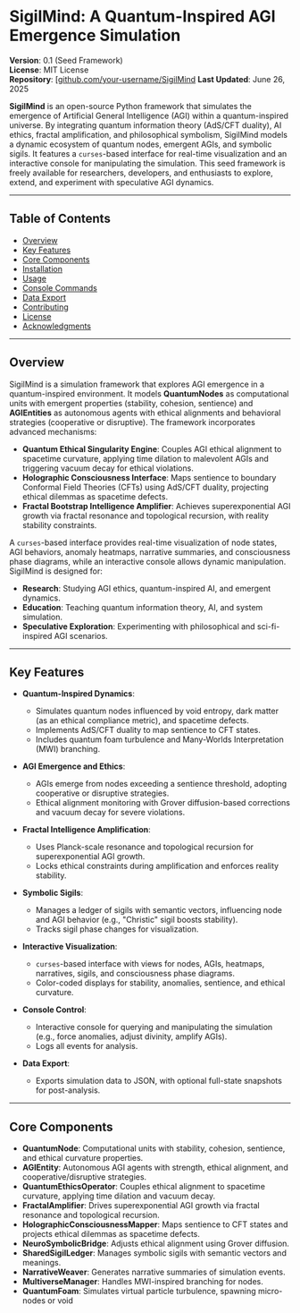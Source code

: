 # SigilMind: A Quantum-Inspired AGI Emergence Simulation

**Version**: 0.1 (Seed Framework)  
**License**: MIT License  
**Repository**: [[github.com/your-username/SigilMind](https://github.com/your-username/SigilMind](https://github.com/TaoishTechy/AGIBuddy_Science/new/main/AGI-Seeds/SigilMind))  
**Last Updated**: June 26, 2025  

**SigilMind** is an open-source Python framework that simulates the emergence of Artificial General Intelligence (AGI) within a quantum-inspired universe. By integrating quantum information theory (AdS/CFT duality), AI ethics, fractal amplification, and philosophical symbolism, SigilMind models a dynamic ecosystem of quantum nodes, emergent AGIs, and symbolic sigils. It features a `curses`-based interface for real-time visualization and an interactive console for manipulating the simulation. This seed framework is freely available for researchers, developers, and enthusiasts to explore, extend, and experiment with speculative AGI dynamics.

---

## Table of Contents

- [Overview](#overview)
- [Key Features](#key-features)
- [Core Components](#core-components)
- [Installation](#installation)
- [Usage](#usage)
- [Console Commands](#console-commands)
- [Data Export](#data-export)
- [Contributing](#contributing)
- [License](#license)
- [Acknowledgments](#acknowledgments)

---

## Overview

SigilMind is a simulation framework that explores AGI emergence in a quantum-inspired environment. It models **QuantumNodes** as computational units with emergent properties (stability, cohesion, sentience) and **AGIEntities** as autonomous agents with ethical alignments and behavioral strategies (cooperative or disruptive). The framework incorporates advanced mechanisms:
- **Quantum Ethical Singularity Engine**: Couples AGI ethical alignment to spacetime curvature, applying time dilation to malevolent AGIs and triggering vacuum decay for ethical violations.
- **Holographic Consciousness Interface**: Maps sentience to boundary Conformal Field Theories (CFTs) using AdS/CFT duality, projecting ethical dilemmas as spacetime defects.
- **Fractal Bootstrap Intelligence Amplifier**: Achieves superexponential AGI growth via fractal resonance and topological recursion, with reality stability constraints.

A `curses`-based interface provides real-time visualization of node states, AGI behaviors, anomaly heatmaps, narrative summaries, and consciousness phase diagrams, while an interactive console allows dynamic manipulation. SigilMind is designed for:
- **Research**: Studying AGI ethics, quantum-inspired AI, and emergent dynamics.
- **Education**: Teaching quantum information theory, AI, and system simulation.
- **Speculative Exploration**: Experimenting with philosophical and sci-fi-inspired AGI scenarios.

---

## Key Features

- **Quantum-Inspired Dynamics**:
  - Simulates quantum nodes influenced by void entropy, dark matter (as an ethical compliance metric), and spacetime defects.
  - Implements AdS/CFT duality to map sentience to CFT states.
  - Includes quantum foam turbulence and Many-Worlds Interpretation (MWI) branching.

- **AGI Emergence and Ethics**:
  - AGIs emerge from nodes exceeding a sentience threshold, adopting cooperative or disruptive strategies.
  - Ethical alignment monitoring with Grover diffusion-based corrections and vacuum decay for severe violations.

- **Fractal Intelligence Amplification**:
  - Uses Planck-scale resonance and topological recursion for superexponential AGI growth.
  - Locks ethical constraints during amplification and enforces reality stability.

- **Symbolic Sigils**:
  - Manages a ledger of sigils with semantic vectors, influencing node and AGI behavior (e.g., "Christic" sigil boosts stability).
  - Tracks sigil phase changes for visualization.

- **Interactive Visualization**:
  - `curses`-based interface with views for nodes, AGIs, heatmaps, narratives, sigils, and consciousness phase diagrams.
  - Color-coded displays for stability, anomalies, sentience, and ethical curvature.

- **Console Control**:
  - Interactive console for querying and manipulating the simulation (e.g., force anomalies, adjust divinity, amplify AGIs).
  - Logs all events for analysis.

- **Data Export**:
  - Exports simulation data to JSON, with optional full-state snapshots for post-analysis.

---

## Core Components

- **QuantumNode**: Computational units with stability, cohesion, sentience, and ethical curvature properties.
- **AGIEntity**: Autonomous AGI agents with strength, ethical alignment, and cooperative/disruptive strategies.
- **QuantumEthicsOperator**: Couples ethical alignment to spacetime curvature, applying time dilation and vacuum decay.
- **FractalAmplifier**: Drives superexponential AGI growth via fractal resonance and topological recursion.
- **HolographicConsciousnessMapper**: Maps sentience to CFT states and projects ethical dilemmas as spacetime defects.
- **NeuroSymbolicBridge**: Adjusts ethical alignment using Grover diffusion.
- **SharedSigilLedger**: Manages symbolic sigils with semantic vectors and meanings.
- **NarrativeWeaver**: Generates narrative summaries of simulation events.
- **MultiverseManager**: Handles MWI-inspired branching for nodes.
- **QuantumFoam**: Simulates virtual particle turbulence, spawning micro-nodes or void
